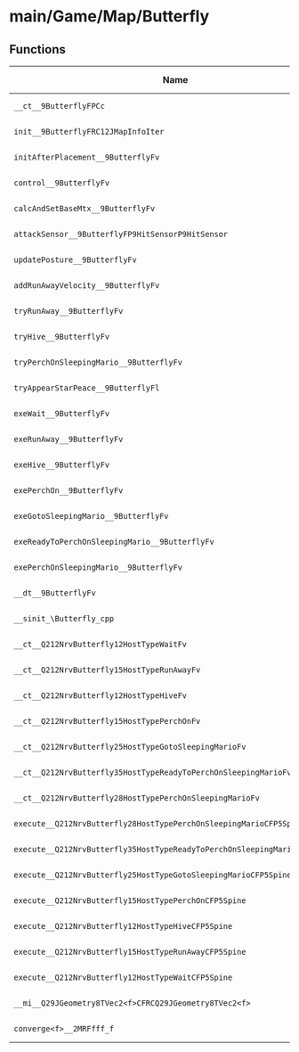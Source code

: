 # main/Game/Map/Butterfly

## Functions

| Name | Address | Match % |
|------|---------|---------|
| `__ct__9ButterflyFPCc` | `0x80172820` | :x: (0.0%) |
| `init__9ButterflyFRC12JMapInfoIter` | `0x80172894` | :x: (0.0%) |
| `initAfterPlacement__9ButterflyFv` | `0x80172A88` | :x: (0.0%) |
| `control__9ButterflyFv` | `0x80172B20` | :x: (0.0%) |
| `calcAndSetBaseMtx__9ButterflyFv` | `0x80172BA0` | :x: (0.0%) |
| `attackSensor__9ButterflyFP9HitSensorP9HitSensor` | `0x80172C78` | :x: (0.0%) |
| `updatePosture__9ButterflyFv` | `0x80172CE0` | :x: (0.0%) |
| `addRunAwayVelocity__9ButterflyFv` | `0x80172EE0` | :x: (0.0%) |
| `tryRunAway__9ButterflyFv` | `0x8017303C` | :x: (0.0%) |
| `tryHive__9ButterflyFv` | `0x8017318C` | :x: (0.0%) |
| `tryPerchOnSleepingMario__9ButterflyFv` | `0x8017327C` | :x: (0.0%) |
| `tryAppearStarPeace__9ButterflyFl` | `0x801732E0` | :x: (0.0%) |
| `exeWait__9ButterflyFv` | `0x8017339C` | :x: (0.0%) |
| `exeRunAway__9ButterflyFv` | `0x801734D4` | :x: (0.0%) |
| `exeHive__9ButterflyFv` | `0x80173584` | :x: (0.0%) |
| `exePerchOn__9ButterflyFv` | `0x80173688` | :x: (0.0%) |
| `exeGotoSleepingMario__9ButterflyFv` | `0x80173770` | :x: (0.0%) |
| `exeReadyToPerchOnSleepingMario__9ButterflyFv` | `0x80173860` | :x: (0.0%) |
| `exePerchOnSleepingMario__9ButterflyFv` | `0x80173908` | :x: (0.0%) |
| `__dt__9ButterflyFv` | `0x801739B0` | :x: (0.0%) |
| `__sinit_\Butterfly_cpp` | `0x80173A0C` | :x: (0.0%) |
| `__ct__Q212NrvButterfly12HostTypeWaitFv` | `0x80173A60` | :x: (0.0%) |
| `__ct__Q212NrvButterfly15HostTypeRunAwayFv` | `0x80173A70` | :x: (0.0%) |
| `__ct__Q212NrvButterfly12HostTypeHiveFv` | `0x80173A80` | :x: (0.0%) |
| `__ct__Q212NrvButterfly15HostTypePerchOnFv` | `0x80173A90` | :x: (0.0%) |
| `__ct__Q212NrvButterfly25HostTypeGotoSleepingMarioFv` | `0x80173AA0` | :x: (0.0%) |
| `__ct__Q212NrvButterfly35HostTypeReadyToPerchOnSleepingMarioFv` | `0x80173AB0` | :x: (0.0%) |
| `__ct__Q212NrvButterfly28HostTypePerchOnSleepingMarioFv` | `0x80173AC0` | :x: (0.0%) |
| `execute__Q212NrvButterfly28HostTypePerchOnSleepingMarioCFP5Spine` | `0x80173AD0` | :x: (0.0%) |
| `execute__Q212NrvButterfly35HostTypeReadyToPerchOnSleepingMarioCFP5Spine` | `0x80173AD8` | :x: (0.0%) |
| `execute__Q212NrvButterfly25HostTypeGotoSleepingMarioCFP5Spine` | `0x80173AE0` | :x: (0.0%) |
| `execute__Q212NrvButterfly15HostTypePerchOnCFP5Spine` | `0x80173AE8` | :x: (0.0%) |
| `execute__Q212NrvButterfly12HostTypeHiveCFP5Spine` | `0x80173AF0` | :x: (0.0%) |
| `execute__Q212NrvButterfly15HostTypeRunAwayCFP5Spine` | `0x80173AF8` | :x: (0.0%) |
| `execute__Q212NrvButterfly12HostTypeWaitCFP5Spine` | `0x80173B00` | :x: (0.0%) |
| `__mi__Q29JGeometry8TVec2<f>CFRCQ29JGeometry8TVec2<f>` | `0x80173B08` | :x: (0.0%) |
| `converge<f>__2MRFfff_f` | `0x80173B3C` | :x: (0.0%) |